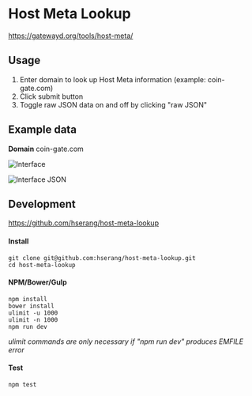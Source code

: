 Host Meta Lookup
================
https://gatewayd.org/tools/host-meta/

## Usage

1. Enter domain to look up Host Meta information (example: coin-gate.com)
2. Click submit button
3. Toggle raw JSON data on and off by clicking "raw JSON"

## Example data
**Domain**
coin-gate.com

![Interface](http://i.imgur.com/nFUGeU2.png)

![Interface JSON](http://i.imgur.com/ijsG9Ph.png)

## Development
https://github.com/hserang/host-meta-lookup

#### Install
```
git clone git@github.com:hserang/host-meta-lookup.git
cd host-meta-lookup
```

#### NPM/Bower/Gulp
```
npm install
bower install
ulimit -u 1000
ulimit -n 1000
npm run dev
```
*ulimit commands are only necessary if "npm run dev" produces EMFILE error*

#### Test
```
npm test
```
